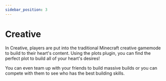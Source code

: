 ```yaml
---
sidebar_position: 3
---
```


# Creative

In Creative, players are put into the traditional Minecraft creative gamemode to build to their heart's content. Using the plots plugin, you can find the perfect plot to build all of your heart's desires! 

You can even team up with your friends to build massive builds or you can compete with them to see who has the best building skills.
